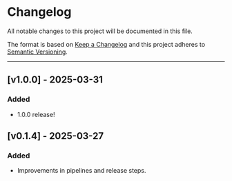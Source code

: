 # Changelog

All notable changes to this project will be documented in this file.

The format is based on [Keep a Changelog](https://keepachangelog.com/en/1.0.0/) and this project adheres to [Semantic Versioning](https://semver.org/).

---

## [v1.0.0] - 2025-03-31

### Added
- 1.0.0 release!

## [v0.1.4] - 2025-03-27

### Added
- Improvements in pipelines and release steps. 
